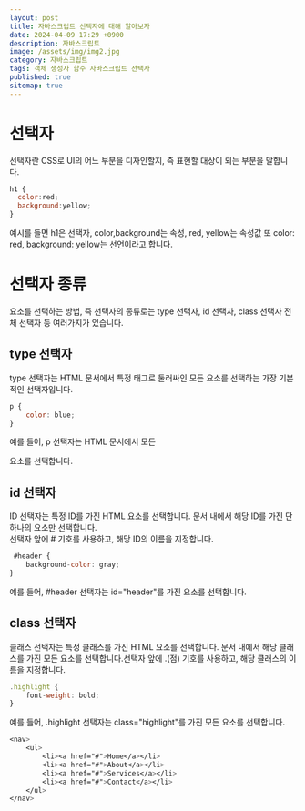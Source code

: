 ```yaml
---
layout: post
title: 자바스크립트 선택자에 대해 알아보자
date: 2024-04-09 17:29 +0900
description: 자바스크립트
image: /assets/img/img2.jpg
category: 자바스크립트
tags: 객체 생성자 함수 자바스크립트 선택자
published: true
sitemap: true
---
```


# 선택자
선택자란 CSS로 UI의 어느 부분을 디자인할지, 즉 표현할 대상이 되는 부분을 말합니다.

````javascript
h1 {
  color:red; 
  background:yellow;
}
````
예시를 들면 h1은 선택자, color,background는 속성, red, yellow는 속성값 또 color: red, background: yellow는 선언이라고 합니다.

# 선택자 종류
요소를 선택하는 방법, 즉 선택자의 종류로는 type 선택자, id 선택자, class 선택자 전체 선택자 등 여러가지가 있습니다.


## type 선택자
type 선택자는 HTML 문서에서 특정 태그로 둘러싸인 모든 요소를 선택하는 가장 기본적인 선택자입니다.
````javascript
p {
    color: blue;
}
````
예를 들어, p 선택자는 HTML 문서에서 모든 <p> 요소를 선택합니다.


## id 선택자
ID 선택자는 특정 ID를 가진 HTML 요소를 선택합니다. 문서 내에서 해당 ID를 가진 단 하나의 요소만 선택합니다.<br>
선택자 앞에 # 기호를 사용하고, 해당 ID의 이름을 지정합니다.
````javascript
 #header {
    background-color: gray;
}
````
예를 들어, #header 선택자는 id="header"를 가진 요소를 선택합니다.


## class 선택자
클래스 선택자는 특정 클래스를 가진 HTML 요소를 선택합니다. 문서 내에서 해당 클래스를 가진 모든 요소를 선택합니다.선택자 앞에 .(점) 기호를 사용하고, 해당 클래스의 이름을 지정합니다.
````javascript
.highlight {
    font-weight: bold;
}
````
예를 들어, .highlight 선택자는 class="highlight"를 가진 모든 요소를 선택합니다.
   
````SCSS
<nav>
    <ul>
        <li><a href="#">Home</a></li>
        <li><a href="#">About</a></li>
        <li><a href="#">Services</a></li>
        <li><a href="#">Contact</a></li>
    </ul>
</nav>
````
